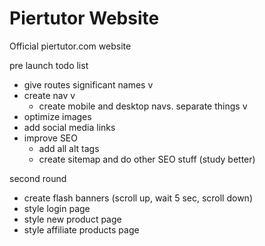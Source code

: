 # Piertutor Website

Official piertutor.com website

pre launch todo list
- give routes significant names v
- create nav v
  - create mobile and desktop navs. separate things v
- optimize images
- add social media links
- improve SEO
  - add all alt tags
  - create sitemap and do other SEO stuff (study better)

second round
- create flash banners (scroll up, wait 5 sec, scroll down)
- style login page
- style new product page
- style affiliate products page
